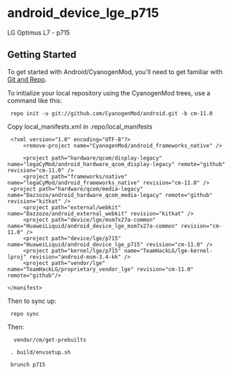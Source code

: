 android_device_lge_p715
=======================

LG Optimus L7 - p715

Getting Started
---------------

To get started with Android/CyanogenMod, you'll need to get
familiar with [Git and Repo](http://source.android.com/source/using-repo.html).

To initialize your local repository using the CyanogenMod trees, use a command like this:

     repo init -u git://github.com/CyanogenMod/android.git -b cm-11.0

Copy local_manifests.xml in .repo/local_manifests

     <?xml version="1.0" encoding="UTF-8"?> 
         <remove-project name="CyanogenMod/android_frameworks_native" />
     
    	 <project path="hardware/qcom/display-legacy" name="legaCyMod/android_hardware_qcom_display-legacy" remote="github" revision="cm-11.0" />
         <project path="frameworks/native" name="legaCyMod/android_frameworks_native" revision="cm-11.0" />
	 <project path="hardware/qcom/media-legacy" name="Dazzozo/android_hardware_qcom_media-legacy" remote="github" revision="kitkat" />
         <project path="external/webkit" name="Dazzozo/android_external_webkit" revision="kitkat" />
         <project path="device/lge/msm7x27a-common" name="HuaweiLiquid/android_device_lge_msm7x27a-common" revision="cm-11.0" />
         <project path="device/lge/p715" name="HuaweiLiquid/android_device_lge_p715" revision="cm-11.0" />
         <project path="kernel/lge/p715" name="TeamHackLG/lge-kernel-lproj" revision="android-msm-3.4-kk" />
         <project path="vendor/lge" name="TeamHackLG/proprietary_vendor_lge" revision="cm-11.0" remote="github"/>
 
    </manifest>

Then to sync up:

     repo sync
    
Then:    

      vendor/cm/get-prebuilts
    
     . build/envsetup.sh

     brunch p715
